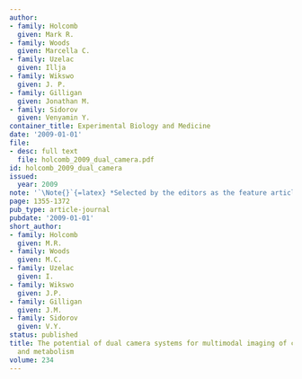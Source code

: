 ```yaml
---
author:
- family: Holcomb
  given: Mark R.
- family: Woods
  given: Marcella C.
- family: Uzelac
  given: Illja
- family: Wikswo
  given: J. P.
- family: Gilligan
  given: Jonathan M.
- family: Sidorov
  given: Venyamin Y.
container_title: Experimental Biology and Medicine
date: '2009-01-01'
file:
- desc: full text
  file: holcomb_2009_dual_camera.pdf
id: holcomb_2009_dual_camera
issued:
  year: 2009
note: '`\Note{}`{=latex} *Selected by the editors as the feature article of the month.*'
page: 1355-1372
pub_type: article-journal
pubdate: '2009-01-01'
short_author:
- family: Holcomb
  given: M.R.
- family: Woods
  given: M.C.
- family: Uzelac
  given: I.
- family: Wikswo
  given: J.P.
- family: Gilligan
  given: J.M.
- family: Sidorov
  given: V.Y.
status: published
title: The potential of dual camera systems for multimodal imaging of cardiac electrophysiology
  and metabolism
volume: 234
---
```

